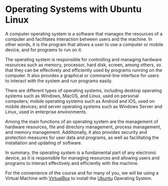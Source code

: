 # Operating Systems with Ubuntu Linux

A computer operating system is a software that manages the resources of a computer and facilitates interaction between users and the machine. In other words, it is the program that allows a user to use a computer or mobile device, and for programs to run on it.

The operating system is responsible for controlling and managing hardware resources such as memory, processor, hard disk, screen, among others, so that they can be effectively and efficiently used by programs running on the computer. It also provides a graphical or command-line interface for users to interact with the system and run programs easily.

There are different types of operating systems, including desktop operating systems such as Windows, MacOS, and Linux, used on personal computers; mobile operating systems such as Android and iOS, used on mobile devices; and server operating systems such as Windows Server and Linux, used in enterprise environments.

Among the main functions of an operating system are the management of hardware resources, file and directory management, process management, and memory management. Additionally, it also provides security and protection measures for user data and programs, as well as facilitating the installation and updating of software.

In summary, the operating system is a fundamental part of any electronic device, as it is responsible for managing resources and allowing users and programs to interact effectively and efficiently with the machine.

For the convenience of the course and for many of you, we will be using a Virtual Machine with [VirtualBox](https://www.virtualbox.org/wiki/Downloads) to install the [Ubuntu](https://ubuntu.com/download/desktop) Operating System.
